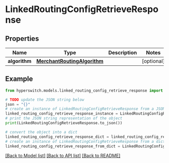 # LinkedRoutingConfigRetrieveResponse


## Properties

Name | Type | Description | Notes
------------ | ------------- | ------------- | -------------
**algorithm** | [**MerchantRoutingAlgorithm**](MerchantRoutingAlgorithm.md) |  | [optional] 

## Example

```python
from hyperswitch.models.linked_routing_config_retrieve_response import LinkedRoutingConfigRetrieveResponse

# TODO update the JSON string below
json = "{}"
# create an instance of LinkedRoutingConfigRetrieveResponse from a JSON string
linked_routing_config_retrieve_response_instance = LinkedRoutingConfigRetrieveResponse.from_json(json)
# print the JSON string representation of the object
print(LinkedRoutingConfigRetrieveResponse.to_json())

# convert the object into a dict
linked_routing_config_retrieve_response_dict = linked_routing_config_retrieve_response_instance.to_dict()
# create an instance of LinkedRoutingConfigRetrieveResponse from a dict
linked_routing_config_retrieve_response_from_dict = LinkedRoutingConfigRetrieveResponse.from_dict(linked_routing_config_retrieve_response_dict)
```
[[Back to Model list]](../README.md#documentation-for-models) [[Back to API list]](../README.md#documentation-for-api-endpoints) [[Back to README]](../README.md)


